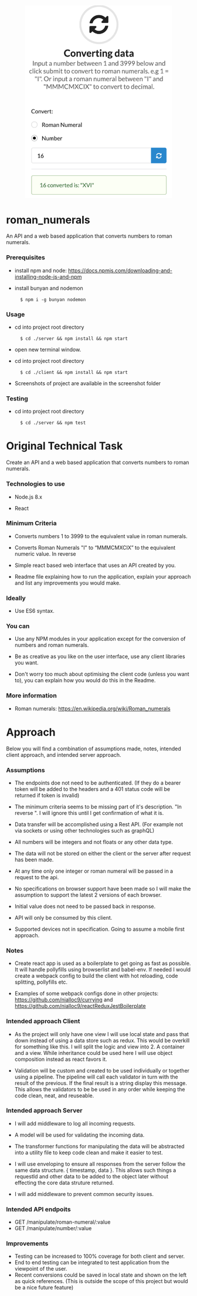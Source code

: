 <p align="center">
    <img src="https://raw.githubusercontent.com/nialloc9/roman_numerals/master/screenshots/convert16.png" alt='coverting 16 to roman numerals' width="400">
</p>

# roman_numerals

An API and a web based application that converts numbers to roman numerals.

### Prerequisites

- install npm and node: <a href="https://docs.npmjs.com/downloading-and-installing-node-js-and-npm">https://docs.npmjs.com/downloading-and-installing-node-js-and-npm</a>

- install bunyan and nodemon

        $ npm i -g bunyan nodemon

### Usage

- cd into project root directory

        $ cd ./server && npm install && npm start

- open new terminal window.

- cd into project root directory

        $ cd ./client && npm install && npm start

- Screenshots of project are available in the screenshot folder

### Testing

- cd into project root directory

        $ cd ./server && npm test

# Original Technical Task

Create an API and a web based application that converts numbers to roman numerals.

### Technologies to use

- Node.js 8.x

- React

### Minimum Criteria

- Converts numbers 1 to 3999 to the equivalent value in roman numerals.

- Converts Roman Numerals "I" to “MMMCMXCIX” to the equivalent numeric value. In reverse

- Simple react based web interface that uses an API created by you.

- Readme file explaining how to run the application, explain your approach and list any improvements you would make.

### Ideally

- Use ES6 syntax.

### You can

- Use any NPM modules in your application except for the conversion of numbers and roman numerals.

- Be as creative as you like on the user interface, use any client libraries you want.

- Don't worry too much about optimising the client code (unless you want to), you can explain how you would do this in the Readme.

### More information

- Roman numerals: <a href="https://en.wikipedia.org/wiki/Roman_numerals">https://en.wikipedia.org/wiki/Roman_numerals</a>

# Approach

Below you will find a combination of assumptions made, notes, intended client approach, and intended server approach.

### Assumptions

- The endpoints doe not need to be authenticated. (If they do a bearer token will be added to the headers and a 401 status code will be returned if token is invalid)

- The minimum criteria seems to be missing part of it's description. "In reverse ". I will ignore this until I get confirmation of what it is.

- Data transfer will be accomplished using a Rest API. (For example not via sockets or using other technologies such as graphQL)

- All numbers will be integers and not floats or any other data type.

- The data will not be stored on either the client or the server after request has been made.

- At any time only one integer or roman numeral will be passed in a request to the api.

- No specifications on browser support have been made so I will make the assumption to support the latest 2 versions of each browser.

- Initial value does not need to be passed back in response.

- API will only be consumed by this client.

- Supported devices not in specification. Going to assume a mobile first approach.

### Notes

- Create react app is used as a boilerplate to get going as fast as possible. It will handle pollyfills using browserlist and babel-env. If needed I would create a webpack config to build the client with hot reloading, code splitting, pollyfills etc.

- Examples of some webpack configs done in other projects: <a href="https://github.com/nialloc9/currying">https://github.com/nialloc9/currying</a> and <a href="https://github.com/nialloc9/reactReduxJestBoilerplate">https://github.com/nialloc9/reactReduxJestBoilerplate</a>

### Intended approach Client

- As the project will only have one view I will use local state and pass that down instead of using a data store such as redux. This would be overkill for something like this. I will split the logic and view into 2. A container and a view. While inheritance could be used here I will use object composition instead as react favors it.

- Validation will be custom and created to be used individually or together using a pipeline. The pipeline will call each validator in turn with the result of the previous. If the final result is a string display this message. This allows the validators to be be used in any order while keeping the code clean, neat, and reuseable.

### Intended approach Server

- I will add middleware to log all incoming requests.

- A model will be used for validating the incoming data.

- The transformer functions for manipulating the data will be abstracted into a utility file to keep code clean and make it easier to test.

- I will use enveloping to ensure all responses from the server follow the same data structure. { timestamp, data }. This allows such things a requestId and other data to be added to the object later without effecting the core data struture returned.

- I will add middleware to prevent common security issues.

### Intended API endpoits

- GET /manipulate/roman-numeral/:value
- GET /manipulate/number/:value

### Improvements

- Testing can be increased to 100% coverage for both client and server.
- End to end testing can be integrated to test application from the viewpoint of the user.
- Recent conversions could be saved in local state and shown on the left as quick references. (This is outside the scope of this project but would be a nice future feature)
